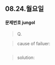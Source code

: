 ## 08.24.월요일

#### 문제번호 jungol 

> Q.



> cause of failuer:

```python

```



> solution:

```python

```

